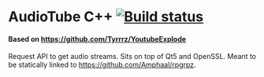 # AudioTube C++ [![Build status](https://ci.appveyor.com/api/projects/status/1lqryici2cs46rjg?svg=true)](https://ci.appveyor.com/project/Amphaal/audiotube)

#### Based on https://github.com/Tyrrrz/YoutubeExplode

Request  API to get audio streams. Sits on top of Qt5 and OpenSSL. Meant to be statically linked to https://github.com/Amphaal/rpgrpz. 
